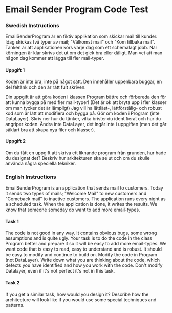 # Email Sender Program Code Test

### Swedish Instructions
EmailSenderProgram är en fiktiv applikation som skickar mail till kunder. Idag skickas två typer av mail; "Välkomst mail" och "Kom tillbaka mail". Tanken är att applikationen körs varje dag som ett schemalagt jobb. När körningen är klar skrivs det ut om det gick bra eller dåligt.
Man vet att man någon dag kommer att lägga till fler mail-typer.

#### Uppgift 1
Koden är inte bra, inte på något sätt. Den innehåller uppenbara buggar, en del feltänk och den är rätt fult skriven.

Din uppgift är att göra koden i klassen Program bättre och förbereda den för att kunna bygga på med fler mail-typer! (Det är ok att bryta upp i fler klasser om man tycker det är lämpligt)
Jag vill ha lättläst-, lättförstålig- och robust kod som är lätt att modifiera och bygga på. Gör om koden i Program (inte DataLayer). Skriv ner hur du tänker, vilka brister du identifierat och hur du angriper koden.
Ändra inte DataLayer, det ingår inte i uppgiften (men det går såklart bra att skapa nya filer och klasser).

#### Uppgift 2
Om du fått en uppgift att skriva ett liknande program från grunden, hur hade du designat det? Beskriv hur arkitekturen ska se ut och om du skulle använda några speciella tekniker.

### English Instructions
EmailSenderProgram is an application that sends mail to customers. Today it sends two types of mails; "Welcome Mail" to new customers and "Comeback mail" to inactive customers. The application runs every night as a scheduled task. When the application is done, it writes the results.
We know that someone someday do want to add more email-types.

#### Task 1
The code is not good in any way. It contains obvious bugs, some wrong assumptions and is quite ugly.
Your task is to do the code in the class Program better and prepare it so it will be easy to add more email-types.
We want code that is easy to read, easy to understand and is robust. It should be easy to modify and continue to build on.
Modify the code in Program (not DataLayer). Write down what you are thinking about the code, which defects you have identified and how you work with the code.
Don't modify Datalayer, even if it's not perfect it's not in this task.

#### Task 2
If you get a similar task, how would you design it? Describe how the architecture will look like if you would use some special techniques and patterns.
